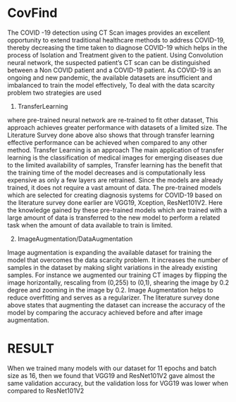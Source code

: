 # CovFind

The COVID -19 detection using CT Scan images provides an excellent opportunity to
extend traditional healthcare methods to address COVID-19, thereby decreasing the time
taken to diagnose COVID-19 which helps in the process of Isolation and Treatment given
to the patient. Using Convolution neural network, the suspected patient’s CT scan can be
distinguished between a Non COVID patient and a COVID-19 patient. As COVID-19 is
an ongoing and new pandemic, the available datasets are insufficient and imbalanced to
train the model effectively, To deal with the data scarcity problem two strategies are used

1) TransferLearning

where pre-trained neural network are re-trained to fit other dataset, This approach achieves
greater performance with datasets of a limited size. The Literature Survey done above 
also shows that through transfer learning effective performance can be achieved when compared to
any other method. Transfer Learning is an approach
The main application of transfer learning is the classification of
medical images for emerging diseases due to the limited availability of samples,
Transfer learning has the benefit that the training time of the model decreases and
is computationally less expensive as only a few layers are retrained. Since the
models are already trained, it does not require a vast amount of data.
The pre-trained models which are selected for creating diagnosis systems for
COVID-19 based on the literature survey done earlier are VGG19, Xception,
ResNet101V2. Here the knowledge gained by these pre-trained models which are
trained with a large amount of data is transferred to the new model to perform a
related task when the amount of data available to train is limited.

2) ImageAugmentation/DataAugmentation

Image augmentation is expanding the available dataset for training the model that
overcomes the data scarcity problem. It increases the number of samples in the
dataset by making slight variations in the already existing samples. For instance
we augmented our training CT images by flipping the image horizontally,
rescaling from (0,255) to (0,1), shearing the image by 0.2 degree and zooming in
the image by 0.2. Image Augmentation helps to reduce overfitting and serves as a
regularizer. The literature survey done above states that augmenting the dataset
can increase the accuracy of the model by comparing the accuracy achieved before
and after image augmentation.

# RESULT

 When we trained many models with our dataset for 11 epochs and batch size as 16,
 then we found that VGG19 and ResNet101V2 gave almost the same validation accuracy,
 but the validation loss for VGG19 was lower when compared to ResNet101V2

